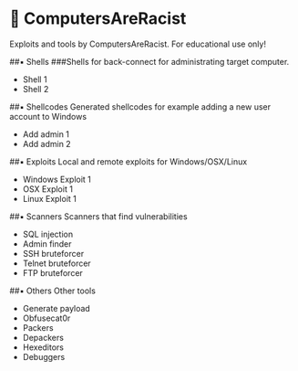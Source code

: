 # :ghost: ComputersAreRacist
Exploits and tools by ComputersAreRacist. For educational use only!

##:black_small_square: Shells ###Shells for back-connect for administrating target computer.

* Shell 1
* Shell 2

##:black_small_square: Shellcodes
Generated shellcodes for example adding a new user account to Windows

* Add admin 1
* Add admin 2

##:black_small_square: Exploits
Local and remote exploits for Windows/OSX/Linux

* Windows Exploit 1
* OSX Exploit 1
* Linux Exploit 1

##:black_small_square: Scanners
Scanners that find vulnerabilities

* SQL injection
* Admin finder
* SSH bruteforcer
* Telnet bruteforcer
* FTP bruteforcer

##:black_small_square: Others
Other tools

* Generate payload
* Obfusecat0r
* Packers
* Depackers
* Hexeditors
* Debuggers
